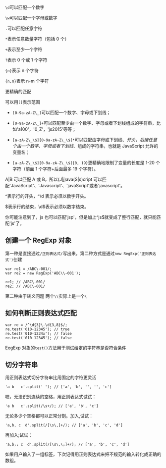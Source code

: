 `\d`可以匹配一个数字

`\w`可以匹配一个字母或数字

`.`可以匹配任意字符

`*`表示任意数量字符（包括 0 个）

`+`表示至少一个字符

`?`表示 0 个或 1 个字符

`{n}`表示 n 个字符

`{n,m}`表示 n-m 个字符

更精确的匹配

可以用`[]`表示范围

- `[0-9a-zA-Z\_]`可以匹配一个数字、字母或下划线；

- `[0-9a-zA-Z\_]+`可以匹配至少由一个数字、字母或者下划线组成的字符串，比如'a100'，'0_Z'，'js2015'等等；

- `[a-zA-Z\_\$][0-9a-zA-Z\_\$]*`可以匹配由字母或下划线、$开头，后接任意个由一个数字、字母或者下划线、$组成的字符串，也就是 JavaScript 允许的变量名；

- `[a-zA-Z\_\$][0-9a-zA-Z\_\$]{0, 19}`更精确地限制了变量的长度是 1-20 个字符（前面 1 个字符+后面最多 19 个字符）。

A|B 可以匹配 A 或 B，所以(J|j)ava(S|s)cript 可以匹配'JavaScript'、'Javascript'、'javaScript'或者'javascript'。

^表示行的开头，^\d 表示必须以数字开头。

$表示行的结束，\d$表示必须以数字结束。

你可能注意到了，js 也可以匹配'jsp'，但是加上^js\$就变成了整行匹配，就只能匹配'js'了。

## 创建一个 RegExp 对象

第一种是直接通过`/正则表达式/`写出来，第二种方式是通过`new RegExp('正则表达式')`创建

    var re1 = /ABC\-001/;
    var re2 = new RegExp('ABC\\-001');

    re1; // /ABC\-001/
    re2; // /ABC\-001/

第二种由于转义问题 两个`\\`实际上是一个`\`

## 如何判断正则表达式匹配

    var re = /^\d{3}\-\d{3,8}$/;
    re.test('010-12345'); // true
    re.test('010-1234x'); // false
    re.test('010 12345'); // false

EegExp 对象的`test()`方法用于测试给定的字符串是否符合条件

## 切分字符串

用正则表达式切分字符串比用固定的字符更灵活

    'a b   c'.split(' '); // ['a', 'b', '', '', 'c']

嗯，无法识别连续的空格，用正则表达式试试：

    'a b   c'.split(/\s+/); // ['a', 'b', 'c']

无论多少个空格都可以正常分割。加入,试试：

    'a,b, c  d'.split(/[\s\,]+/); // ['a', 'b', 'c', 'd']

再加入;试试：

    'a,b;; c  d'.split(/[\s\,\;]+/); // ['a', 'b', 'c', 'd']

如果用户输入了一组标签，下次记得用正则表达式来把不规范的输入转化成正确的数组。
